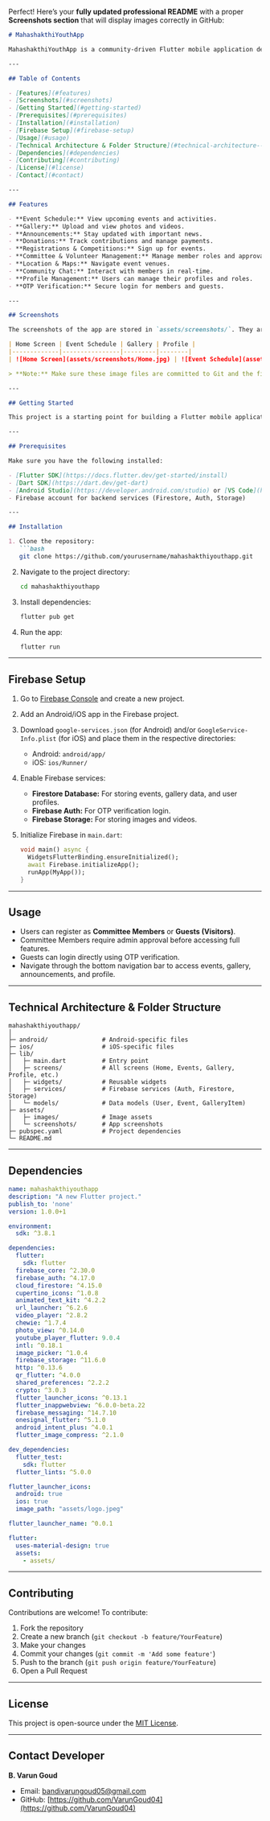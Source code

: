 Perfect! Here’s your **fully updated professional README** with a proper **Screenshots section** that will display images correctly in GitHub:

````markdown
# MahashakthiYouthApp

MahashakthiYouthApp is a community-driven Flutter mobile application designed to connect youth members, volunteers, and committee members. This app centralizes event schedules, announcements, gallery uploads, donations, registrations, and more for the Mahashakthi Youth community.

---

## Table of Contents

- [Features](#features)
- [Screenshots](#screenshots)
- [Getting Started](#getting-started)
- [Prerequisites](#prerequisites)
- [Installation](#installation)
- [Firebase Setup](#firebase-setup)
- [Usage](#usage)
- [Technical Architecture & Folder Structure](#technical-architecture--folder-structure)
- [Dependencies](#dependencies)
- [Contributing](#contributing)
- [License](#license)
- [Contact](#contact)

---

## Features

- **Event Schedule:** View upcoming events and activities.
- **Gallery:** Upload and view photos and videos.
- **Announcements:** Stay updated with important news.
- **Donations:** Track contributions and manage payments.
- **Registrations & Competitions:** Sign up for events.
- **Committee & Volunteer Management:** Manage member roles and approvals.
- **Location & Maps:** Navigate event venues.
- **Community Chat:** Interact with members in real-time.
- **Profile Management:** Users can manage their profiles and roles.
- **OTP Verification:** Secure login for members and guests.

---

## Screenshots

The screenshots of the app are stored in `assets/screenshots/`. They are displayed below:

| Home Screen | Event Schedule | Gallery | Profile |
|-------------|----------------|---------|--------|
| ![Home Screen](assets/screenshots/Home.jpg) | ![Event Schedule](assets/screenshots/events.jpg) | ![Gallery](assets/screenshots/gallery.jpg) | ![Profile](assets/screenshots/profile.jpg) |

> **Note:** Make sure these image files are committed to Git and the file paths are correct.

---

## Getting Started

This project is a starting point for building a Flutter mobile application.

---

## Prerequisites

Make sure you have the following installed:

- [Flutter SDK](https://docs.flutter.dev/get-started/install)
- [Dart SDK](https://dart.dev/get-dart)
- [Android Studio](https://developer.android.com/studio) or [VS Code](https://code.visualstudio.com/)
- Firebase account for backend services (Firestore, Auth, Storage)

---

## Installation

1. Clone the repository:
   ```bash
   git clone https://github.com/yourusername/mahashakthiyouthapp.git
````

2. Navigate to the project directory:

   ```bash
   cd mahashakthiyouthapp
   ```
3. Install dependencies:

   ```bash
   flutter pub get
   ```
4. Run the app:

   ```bash
   flutter run
   ```

---

## Firebase Setup

1. Go to [Firebase Console](https://console.firebase.google.com/) and create a new project.
2. Add an Android/iOS app in the Firebase project.
3. Download `google-services.json` (for Android) and/or `GoogleService-Info.plist` (for iOS) and place them in the respective directories:

   * Android: `android/app/`
   * iOS: `ios/Runner/`
4. Enable Firebase services:

   * **Firestore Database:** For storing events, gallery data, and user profiles.
   * **Firebase Auth:** For OTP verification login.
   * **Firebase Storage:** For storing images and videos.
5. Initialize Firebase in `main.dart`:

   ```dart
   void main() async {
     WidgetsFlutterBinding.ensureInitialized();
     await Firebase.initializeApp();
     runApp(MyApp());
   }
   ```

---

## Usage

* Users can register as **Committee Members** or **Guests (Visitors)**.
* Committee Members require admin approval before accessing full features.
* Guests can login directly using OTP verification.
* Navigate through the bottom navigation bar to access events, gallery, announcements, and profile.

---

## Technical Architecture & Folder Structure

```
mahashakthiyouthapp/
│
├─ android/               # Android-specific files
├─ ios/                   # iOS-specific files
├─ lib/
│   ├─ main.dart          # Entry point
│   ├─ screens/           # All screens (Home, Events, Gallery, Profile, etc.)
│   ├─ widgets/           # Reusable widgets
│   ├─ services/          # Firebase services (Auth, Firestore, Storage)
│   └─ models/            # Data models (User, Event, GalleryItem)
├─ assets/
│   ├─ images/            # Image assets
│   └─ screenshots/       # App screenshots
├─ pubspec.yaml           # Project dependencies
└─ README.md
```

---

## Dependencies

```yaml
name: mahashakthiyouthapp
description: "A new Flutter project."
publish_to: 'none'
version: 1.0.0+1

environment:
  sdk: ^3.8.1

dependencies:
  flutter:
    sdk: flutter
  firebase_core: ^2.30.0
  firebase_auth: ^4.17.0
  cloud_firestore: ^4.15.0
  cupertino_icons: ^1.0.8
  animated_text_kit: ^4.2.2
  url_launcher: ^6.2.6
  video_player: ^2.8.2
  chewie: ^1.7.4
  photo_view: ^0.14.0
  youtube_player_flutter: 9.0.4
  intl: ^0.18.1 
  image_picker: ^1.0.4
  firebase_storage: ^11.6.0
  http: ^0.13.6
  qr_flutter: ^4.0.0
  shared_preferences: ^2.2.2
  crypto: ^3.0.3
  flutter_launcher_icons: ^0.13.1
  flutter_inappwebview: ^6.0.0-beta.22
  firebase_messaging: ^14.7.10
  onesignal_flutter: ^5.1.0
  android_intent_plus: ^4.0.1
  flutter_image_compress: ^2.1.0

dev_dependencies:
  flutter_test:
    sdk: flutter
  flutter_lints: ^5.0.0

flutter_launcher_icons:
  android: true
  ios: true
  image_path: "assets/logo.jpeg"

flutter_launcher_name: ^0.0.1

flutter:
  uses-material-design: true
  assets:
    - assets/
```

---

## Contributing

Contributions are welcome! To contribute:

1. Fork the repository
2. Create a new branch (`git checkout -b feature/YourFeature`)
3. Make your changes
4. Commit your changes (`git commit -m 'Add some feature'`)
5. Push to the branch (`git push origin feature/YourFeature`)
6. Open a Pull Request

---

## License

This project is open-source under the [MIT License](LICENSE).

---

## Contact Developer

**B. Varun Goud**

* Email: [bandivarungoud05@gmail.com](mailto:bandivarungoud05@gmail.com)
* GitHub: [https://github.com/VarunGoud04](https://github.com/VarunGoud04)

